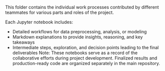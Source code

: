 This folder contains the individual work processes contributed by different teammates for various parts and roles of the project.

Each Jupyter notebook includes:

- Detailed workflows for data preprocessing, analysis, or modeling
- Markdown explanations to provide insights, reasoning, and key takeaways
- Intermediate steps, exploration, and decision points leading to the final deliverables
Note: These notebooks serve as a record of the collaborative efforts during project development.
Finalized results and production-ready code are organized separately in the main repository.
